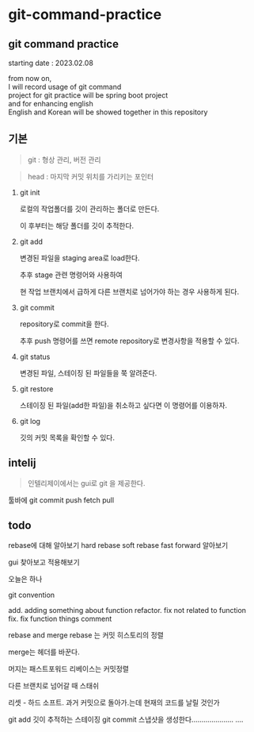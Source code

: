 # git-command-practice

## git command practice
starting date : 2023.02.08

from now on,
<br>
I will record usage of git command
<Br>
project for git practice will be spring boot project
<br>
and for enhancing english
<Br>
English and Korean will be showed together in this repository

## 기본

> git : 형상 관리, 버전 관리

> head : 마지막 커밋 위치를 가리키는 포인터

1. git init

    로컬의 작업폴더를 깃이 관리하는 폴더로 만든다.

    이 후부터는 해당 폴더를 깃이 추적한다.

2. git add

    변경된 파일을 staging area로 load한다.
    
    추후 stage 관련 명령어와 사용하여 

    현 작업 브랜치에서 급하게 다른 브랜치로 넘어가야 하는 경우 사용하게 된다.

3. git commit

    repository로 commit을 한다.

    추후 push 명령어를 쓰면 remote repository로 변경사항을 적용할 수 있다.

4. git status

    변경된 파일, 스테이징 된 파일들을 쭉 알려준다.

5. git restore

    스테이징 된 파일(add한 파일)을 취소하고 싶다면 이 명령어를 이용하자.

6. git log

    깃의 커밋 목록을 확인할 수 있다.


## intelij

> 인텔리제이에서는 gui로 git 을 제공한다.

툴바에 git 
    commit
    push
    fetch
    pull

## todo
rebase에 대해 알아보기
    hard rebase
    soft rebase
fast forward 알아보기

gui 찾아보고 적용해보기

오늘은 하나

git convention

add. adding something about function
refactor. fix not related to function
fix. fix function things
comment 

rebase and merge
rebase 는 커밋 히스토리의 정렬

merge는 헤더를 바꾼다.

머지는 패스트포워드
리베이스는 커밋정렬

다른 브랜치로 넘어갈 때 스태쉬

리셋 - 하드 소프트.
과거 커밋으로 돌아가.는데 현재의 코드를 날릴 것인가

git add  깃이 추적하는 스테이징
git commit 스냅샷을 생성한다.....................
....